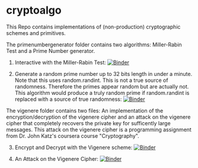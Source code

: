 # cryptoalgo
This Repo contains implementations of (non-production) cryptographic schemes and primitives.

The primenumbergenerator folder contains two algorithms: Miller-Rabin Test and a Prime Number generator. 

1. Interactive with the Miller-Rabin Test: [![Binder](https://mybinder.org/badge_logo.svg)](https://mybinder.org/v2/gh/jhb10c/cryptoalgo/main?filepath=PrimeNumberGenerator%2FMRPrime.ipynb)

2. Generate a random prime number up to 32 bits length in under a minute. Note that this uses random.randint. This is not a true source of randomness. Therefore the primes appear random but are actually not. This algorithm would produce a truly random prime if random.randint is replaced with a source of true randomness: [![Binder](https://mybinder.org/badge_logo.svg)](https://mybinder.org/v2/gh/jhb10c/cryptoalgo/main?filepath=PrimeNumberGenerator%2FPrimeNumberGenerator.ipynb)

The vigenere folder contains two files: An implementation of the encryption/decryption of the vigenere cipher and an attack on the vigenere cipher that completely recovers the private key for sufficently large messages. This attack on the vigenere cipher is a programming assignment from Dr. John Katz's coursera course "Cryptography".

3. Encrypt and Decrypt with the Vigenere scheme: [![Binder](https://mybinder.org/badge_logo.svg)](https://mybinder.org/v2/gh/jhb10c/cryptoalgo/main?filepath=vigenere%2FBvigenerecipher.ipynb)

4. An Attack on the Vigenere Cipher: [![Binder](https://mybinder.org/badge_logo.svg)](https://mybinder.org/v2/gh/jhb10c/cryptoalgo/main?filepath=vigenere%2FLAB2Sols.ipynb)


